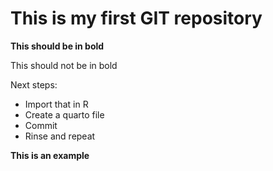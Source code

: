 # This is my first GIT repository 

**This should be in bold**

This should not be in bold

Next steps: 
- Import that in R
- Create a quarto file
- Commit
- Rinse and repeat

**This is an example**
